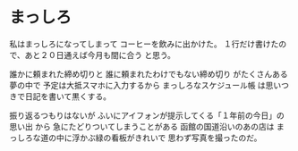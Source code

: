 # まっしろ

私はまっしろになってしまって
コーヒーを飲みに出かけた。
１行だけ書けたので、あと２０日通えば今月も間に合う
と思う。

誰かに頼まれた締め切りと
誰に頼まれたわけでもない締め切り
がたくさんある
夢の中で
予定は大抵スマホに入力するから
まっしろなスケジュール帳
は思いつきで日記を書いて黒くする。

振り返るつもりはないが
ふいにアイフォンが提示してくる「１年前の今日」の思い出
から
急にたどりついてしまうことがある
函館の国道沿いのあの店は
まっしろな道の中に浮かぶ緑の看板がきれいで
思わず写真を撮ったのだ。